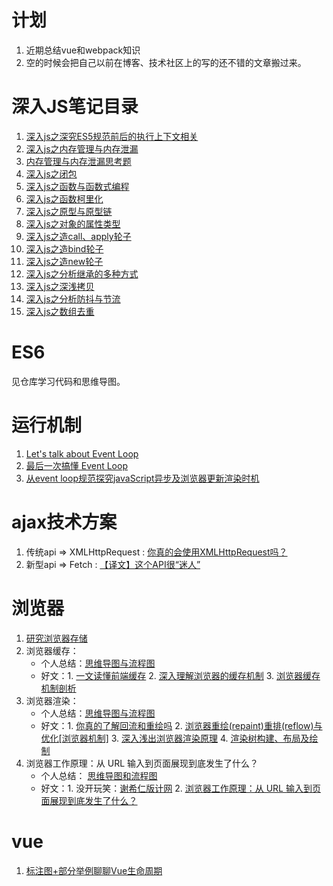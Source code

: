 # 计划
1. 近期总结vue和webpack知识
2. 空的时候会把自己以前在博客、技术社区上的写的还不错的文章搬过来。

# 深入JS笔记目录
1. [深入js之深究ES5规范前后的执行上下文相关](https://github.com/YxrSadhu/Article/issues/5)
2. [深入js之内存管理与内存泄漏](https://github.com/YxrSadhu/Article/issues/6)
3. [内存管理与内存泄漏思考题](https://github.com/YxrSadhu/Article/issues/7)
4. [深入js之闭包](https://github.com/YxrSadhu/Article/issues/8)
5. [深入js之函数与函数式编程](https://github.com/YxrSadhu/Article/issues/9)
6. [深入js之函数柯里化](https://github.com/YxrSadhu/Article/issues/10)
7. [深入js之原型与原型链](https://github.com/YxrSadhu/Article/issues/11)
8. [深入js之对象的属性类型](https://github.com/YxrSadhu/Article/issues/12)
9. [深入js之造call、apply轮子](https://github.com/YxrSadhu/Article/issues/1)
10. [深入js之造bind轮子](https://github.com/YxrSadhu/Article/issues/2)
11. [深入js之造new轮子](https://github.com/YxrSadhu/Article/issues/4)
12. [深入js之分析继承的多种方式](https://github.com/YxrSadhu/Article/issues/13)
13. [深入js之深浅拷贝](https://github.com/YxrSadhu/Article/issues/14)
14. [深入js之分析防抖与节流](https://github.com/YxrSadhu/Article/issues/15)
15. [深入js之数组去重](https://github.com/YxrSadhu/Article/issues/16)

# ES6
  见仓库学习代码和思维导图。
  
# 运行机制
1. [Let's talk about Event Loop](https://github.com/YxrSadhu/Article/issues/17)
2. [最后一次搞懂 Event Loop](https://juejin.im/post/5cbc0a9cf265da03b11f3505)
3. [从event loop规范探究javaScript异步及浏览器更新渲染时机](https://github.com/aooy/blog/issues/5)

# ajax技术方案
1. 传统api => XMLHttpRequest : [你真的会使用XMLHttpRequest吗？](https://segmentfault.com/a/1190000004322487)
2. 新型api => Fetch : [【译文】这个API很“迷人”](https://www.w3ctech.com/topic/854)

# 浏览器
1. [研究浏览器存储](https://github.com/YxrSadhu/Article/issues/18)
2. 浏览器缓存：
   - 个人总结：[思维导图与流程图](https://github.com/YxrSadhu/Article/tree/master/articles/%E6%B5%8F%E8%A7%88%E5%99%A8/%E7%BC%93%E5%AD%98)
   - 好文：1. [一文读懂前端缓存](https://zhuanlan.zhihu.com/p/44789005?utm_source=qq&utm_medium=social&utm_oi=815669732077355008) 2. [深入理解浏览器的缓存机制](https://github.com/ljianshu/Blog/issues/23) 3. [浏览器缓存机制剖析](http://louiszhai.github.io/2017/04/07/http-cache/)
3. 浏览器渲染：
   - 个人总结：[思维导图与流程图](https://github.com/YxrSadhu/Article/tree/master/articles/%E6%B5%8F%E8%A7%88%E5%99%A8/%E6%B8%B2%E6%9F%93%E6%9C%BA%E5%88%B6)
   - 好文：1. [你真的了解回流和重绘吗](https://juejin.im/post/5c0f104551882509a7683d63#heading-11) 2. [浏览器重绘(repaint)重排(reflow)与优化[浏览器机制]](https://juejin.im/post/5c15f797f265da61141c7f86#heading-13) 3. [深入浅出浏览器渲染原理](https://github.com/ljianshu/Blog/issues/51) 4. [渲染树构建、布局及绘制](https://developers.google.com/web/fundamentals/performance/critical-rendering-path/render-tree-construction?hl=zh-cn)
4. 浏览器工作原理：从 URL 输入到页面展现到底发生了什么？
   - 个人总结： [思维导图和流程图](https://github.com/YxrSadhu/Article/blob/master/articles/%E6%B5%8F%E8%A7%88%E5%99%A8/%E4%BB%8E%E4%B8%80%E4%B8%AAurl%E8%BE%93%E5%85%A5%E5%88%B0%E9%A1%B5%E9%9D%A2%E5%B1%95%E7%A4%BA%E7%9A%84%E8%BF%87%E7%A8%8B.xmind)
   - 好文：1. 没开玩笑：[谢希仁版计网](https://book.douban.com/subject/26960678/) 2. [浏览器工作原理：从 URL 输入到页面展现到底发生了什么？](https://www.jianshu.com/p/d616d887953a)

# vue
1. [标注图+部分举例聊聊Vue生命周期](https://github.com/YxrSadhu/Article/issues/19)